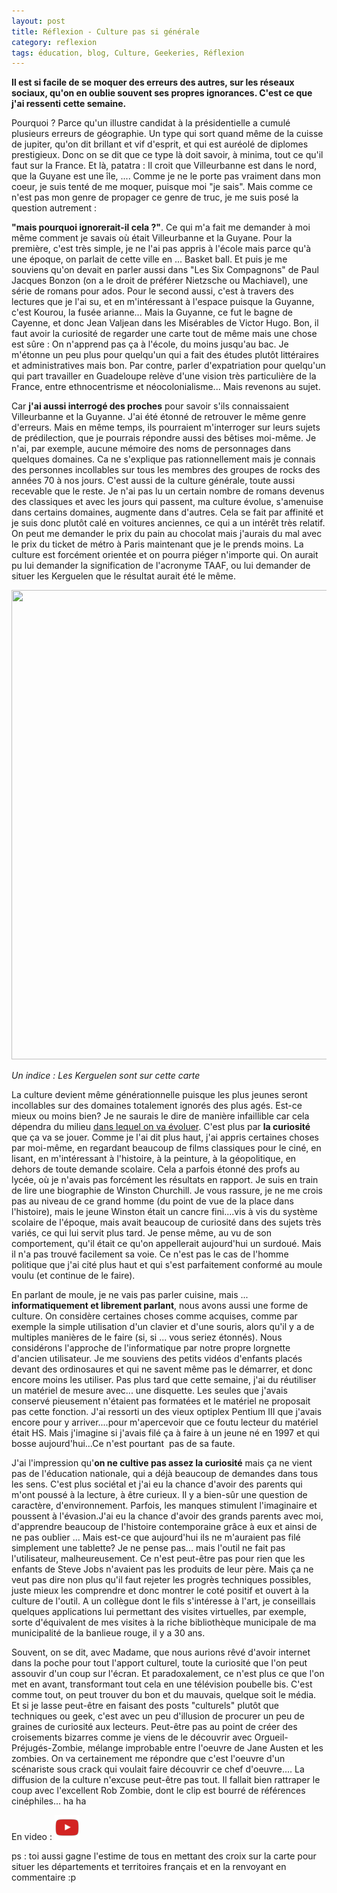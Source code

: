 ```yaml
---
layout: post
title: Réflexion - Culture pas si générale
category: reflexion
tags: éducation, blog, Culture, Geekeries, Réflexion
---
```

**Il est si facile de se moquer des erreurs des autres, sur les réseaux sociaux, qu'on en oublie souvent ses propres ignorances. C'est ce que j'ai ressenti cette semaine.**

Pourquoi ? Parce qu'un illustre candidat à la présidentielle a cumulé plusieurs erreurs de géographie. Un type qui sort quand même de la cuisse de jupiter, qu'on dit brillant et vif d'esprit, et qui est auréolé de diplomes prestigieux. Donc on se dit que ce type là doit savoir, à minima, tout ce qu'il faut sur la France. Et là, patatra : Il croit que Villeurbanne est dans le nord, que la Guyane est une île, .... Comme je ne le porte pas vraiment dans mon coeur, je suis tenté de me moquer, puisque moi "je sais". Mais comme ce n'est pas mon genre de propager ce genre de truc, je me suis posé la question autrement :

**"mais pourquoi ignorerait-il cela ?"**. Ce qui m'a fait me demander à moi même comment je savais où était Villeurbanne et la Guyane. Pour la première, c'est très simple, je ne l'ai pas appris à l'école mais parce qu'à une époque, on parlait de cette ville en ... Basket ball. Et puis je me souviens qu'on devait en parler aussi dans "Les Six Compagnons" de Paul Jacques Bonzon (on a le droit de préférer Nietzsche ou Machiavel), une série de romans pour ados. Pour le second aussi, c'est à travers des lectures que je l'ai su, et en m'intéressant à l'espace puisque la Guyanne, c'est Kourou, la fusée arianne... Mais la Guyanne, ce fut le bagne de Cayenne, et donc Jean Valjean dans les Misérables de Victor Hugo. Bon, il faut avoir la curiosité de regarder une carte tout de même mais une chose est sûre : On n'apprend pas ça à l'école, du moins jusqu'au bac. Je m'étonne un peu plus pour quelqu'un qui a fait des études plutôt littéraires et administratives mais bon. Par contre, parler d'expatriation pour quelqu'un qui part travailler en Guadeloupe relève d'une vision très particulière de la France, entre ethnocentrisme et néocolonialisme... Mais revenons au sujet.

Car **j'ai aussi interrogé des proches** pour savoir s'ils connaissaient Villeurbanne et la Guyanne. J'ai été étonné de retrouver le même genre d'erreurs. Mais en même temps, ils pourraient m'interroger sur leurs sujets de prédilection, que je pourrais répondre aussi des bêtises moi-même. Je n'ai, par exemple, aucune mémoire des noms de personnages dans quelques domaines. Ca ne s'explique pas rationnellement mais je connais des personnes incollables sur tous les membres des groupes de rocks des années 70 à nos jours. C'est aussi de la culture générale, toute aussi recevable que le reste. Je n'ai pas lu un certain nombre de romans devenus des classiques et avec les jours qui passent, ma culture évolue, s'amenuise dans certains domaines, augmente dans d'autres. Cela se fait par affinité et je suis donc plutôt calé en voitures anciennes, ce qui a un intérêt très relatif. On peut me demander le prix du pain au chocolat mais j'aurais du mal avec le prix du ticket de métro à Paris maintenant que je le prends moins. La culture est forcément orientée et on pourra piéger n'importe qui. On aurait pu lui demander la signification de l'acronyme TAAF, ou lui demander de situer les Kerguelen que le résultat aurait été le même.

<img class="size-medium" src="https://upload.wikimedia.org/wikipedia/commons/thumb/c/c6/Indian_Ocean_laea_relief_location_map.jpg/800px-Indian_Ocean_laea_relief_location_map.jpg" width="800" height="751">

*Un indice : Les Kerguelen sont sur cette carte*

La culture devient même générationnelle puisque les plus jeunes seront incollables sur des domaines totalement ignorés des plus agés. Est-ce mieux ou moins bien? Je ne saurais le dire de manière infaillible car cela dépendra du milieu <a href="http://uneanneeaulycee.blog.lemonde.fr/2017/03/30/soyons-in-saperlipopette/">dans lequel on va évoluer</a>. C'est plus par **la curiosité** que ça va se jouer. Comme je l'ai dit plus haut, j'ai appris certaines choses par moi-même, en regardant beaucoup de films classiques pour le ciné, en lisant, en m'intéressant à l'histoire, à la peinture, à la géopolitique, en dehors de toute demande scolaire. Cela a parfois étonné des profs au lycée, où je n'avais pas forcément les résultats en rapport. Je suis en train de lire une biographie de Winston Churchill. Je vous rassure, je ne me crois pas au niveau de ce grand homme (du point de vue de la place dans l'histoire), mais le jeune Winston était un cancre fini....vis à vis du système scolaire de l'époque, mais avait beaucoup de curiosité dans des sujets très variés, ce qui lui servit plus tard. Je pense même, au vu de son comportement, qu'il était ce qu'on appellerait aujourd'hui un surdoué. Mais il n'a pas trouvé facilement sa voie. Ce n'est pas le cas de l'homme politique que j'ai cité plus haut et qui s'est parfaitement conformé au moule voulu (et continue de le faire).

En parlant de moule, je ne vais pas parler cuisine, mais ... **informatiquement et librement parlant**, nous avons aussi une forme de culture. On considère certaines choses comme acquises, comme par exemple la simple utilisation d'un clavier et d'une souris, alors qu'il y a de multiples manières de le faire (si, si ... vous seriez étonnés). Nous considérons l'approche de l'informatique par notre propre lorgnette d'ancien utilisateur. Je me souviens des petits vidéos d'enfants placés devant des ordinosaures et qui ne savent même pas le démarrer, et donc encore moins les utiliser. Pas plus tard que cette semaine, j'ai du réutiliser un matériel de mesure avec... une disquette. Les seules que j'avais conservé pieusement n'étaient pas formatées et le matériel ne proposait pas cette fonction. J'ai ressorti un des vieux optiplex Pentium III que j'avais encore pour y arriver....pour m'apercevoir que ce foutu lecteur du matériel était HS. Mais j'imagine si j'avais filé ça à faire à un jeune né en 1997 et qui bosse aujourd'hui...Ce n'est pourtant  pas de sa faute.

J'ai l'impression qu'**on ne cultive pas assez la curiosité** mais ça ne vient pas de l'éducation nationale, qui a déjà beaucoup de demandes dans tous les sens. C'est plus sociétal et j'ai eu la chance d'avoir des parents qui m'ont poussé à la lecture, à être curieux. Il y a bien-sûr une question de caractère, d'environnement. Parfois, les manques stimulent l'imaginaire et poussent à l'évasion.J'ai eu la chance d'avoir des grands parents avec moi, d'apprendre beaucoup de l'histoire contemporaine grâce à eux et ainsi de ne pas oublier ... Mais est-ce que aujourd'hui ils ne m'auraient pas filé simplement une tablette? Je ne pense pas... mais l'outil ne fait pas l'utilisateur, malheureusement. Ce n'est peut-être pas pour rien que les enfants de Steve Jobs n'avaient pas les produits de leur père. Mais ça ne veut pas dire non plus qu'il faut rejeter les progrès techniques possibles, juste mieux les comprendre et donc montrer le coté positif et ouvert à la culture de l'outil. A un collègue dont le fils s'intéresse à l'art, je conseillais quelques applications lui permettant des visites virtuelles, par exemple, sorte d'équivalent de mes visites à la riche bibliothèque municipale de ma municipalité de la banlieue rouge, il y a 30 ans.

Souvent, on se dit, avec Madame, que nous aurions rêvé d'avoir internet dans la poche pour tout l'apport culturel, toute la curiosité que l'on peut assouvir d'un coup sur l'écran. Et paradoxalement, ce n'est plus ce que l'on met en avant, transformant tout cela en une télévision poubelle bis. C'est comme tout, on peut trouver du bon et du mauvais, quelque soit le média. Et si je lasse peut-être en faisant des posts "culturels" plutôt que techniques ou geek, c'est avec un peu d'illusion de procurer un peu de graines de curiosité aux lecteurs. Peut-être pas au point de créer des croisements bizarres comme je viens de le découvrir avec Orgueil-Préjugés-Zombie, mélange improbable entre l'oeuvre de Jane Austen et les zombies. On va certainement me répondre que c'est l'oeuvre d'un scénariste sous crack qui voulait faire découvrir ce chef d'oeuvre.... La diffusion de la culture n'excuse peut-être pas tout. Il fallait bien rattraper le coup avec l'excellent Rob Zombie, dont le clip est bourré de références cinéphiles... ha ha

En video : [![video](/images/youtube.png)](https://www.youtube.com/watch?v=EqQuihD0hoI)

ps : toi aussi gagne l'estime de tous en mettant des croix sur la carte pour situer les départements et territoires français et en la renvoyant en commentaire :p

 
